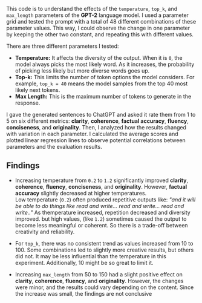 This code is to understand the effects of the `temperature`, `top_k`, and `max_length` parameters of the **GPT-2** language model. I used a parameter grid and tested the prompt with a total of 48 different combinations of these parameter values. This way, I could observe the change in one parameter by keeping the other two constant, and repeating this with different values. 

There are three different parameters I tested:
* **Temperature:** It affects the diversity of the output. When it is `0`, the model always picks the most likely word. As it increases, the probability of picking less likely but more diverse words goes up.
* **Top-k:** This limits the number of token options the model considers. For example, `top_k = 40` means the model samples from the top 40 most likely next tokens.
* **Max Length:** This is the maximum number of tokens to generate in the response.

I gave the generated sentences to ChatGPT and asked it rate them from 1 to 5 on six different metrics: **clarity**, **coherence**, **factual accuracy**, **fluency**, **conciseness**, and **originality**. Then, I analyzed how the results changed with variation in each parameter. I calculated the average scores and plotted linear regression lines to observe potential correlations between parameters and the evaluation results.

## Findings
* Increasing temperature from `0.2` to `1.2` significantly improved **clarity**, **coherence**, **fluency**, **conciseness**, and **originality**. However, **factual accuracy** slightly decreased at higher temperatures.  
Low temperature (`0.2`) often produced repetitive outputs like:
*"and it will be able to do things like read and write... read and write... read and write.."*
As themperature increased, repetition decreased and diversity improved. but high values, (like `1.2`) sometimes caused the output to become less meaningful or coherent.
So there is a trade-off between creativity and reliability.

* For `top_k`, there was no consistent trend as values increased from 10 to 100. Some combinations led to slightly more creative results, but others did not. It may be less influential than the temperature in this experiment. Additionally, 10 might be so great to limit it.

* Increasing `max_length` from 50 to 150 had a slight positive effect on **clarity**, **coherence**, **fluency**, and **originality**. However, the changes were minor, and the results could vary depending on the content. Since the increase was small, the findings are not conclusive